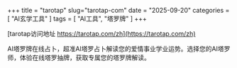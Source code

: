 +++
title = "tarotap"
slug="tarotap-com"
date = "2025-09-20"
categories = [
    "AI玄学工具"
]
tags = [
    "AI工具",
    "塔罗牌"
]
+++

[tarotap访问地址 https://tarotap.com/zh](https://tarotap.com/zh)

AI塔罗牌在线占卜，超准AI塔罗占卜解读您的爱情事业学业运势。选择您的AI塔罗师，体验在线塔罗抽牌，获取专属您的塔罗牌解读。